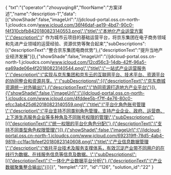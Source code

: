 {
	"txt":"{\"operator\":\"zhouyuqing8\",\"floorName\":\"方案详述\",\"name\":\"description-1\",\"data\":[{\"showShade\":false,\"imageUrl\":\"//jdcloud-portal.oss.cn-north-1.jcloudcs.com/www.jcloud.com/36f46daf-ae19-4bd7-90c0-f4f310cbfb8420180823140553.png\",\"title\":\"本地化产业运营方案\",\"description\":\" 作为城市云项目的基础运营平台，将京东集团在电子商务领域和先进产业领域的运营经验、资源优势等聚合起来\",\"subDescriptions\":[{\"descriptionText\":\"整合京东集团电商优势\"},{\"descriptionText\":\"提升当地产业经济发展\"}]},{\"showShade\":false,\"imageUrl\":\"//jdcloud-portal.oss.cn-north-1.jcloudcs.com/www.jcloud.com/12cd56c3-14db-42ff-96a5-ea69ade06e4f20180823140544.png\",\"title\":\"一站式产业运营服务\",\"description\":\"实现与京东集团和京东云的互联网平台、技术平台、资源平台的协同整合和资源共享。\",\"subDescriptions\":[{\"descriptionText\":\"京东商城资源统一对外输出\"},{\"descriptionText\":\"协同资源打造地方产业平台\"}]},{\"showShade\":false,\"imageUrl\":\"//jdcloud-portal.oss.cn-north-1.jcloudcs.com/www.jcloud.com/4fddee5b-f7ff-4e76-80c0-efcc3ab425d620180823140559.png\",\"title\":\"平台化角色账号管理\",\"description\":\"平台支持不同类别角色管理，支持产业企业、政府、运营商、上下游生态服务企业等多种角及不同账号权限的管理\",\"subDescriptions\":[{\"descriptionText\":\"统一权限的平台化角色分配\"},{\"descriptionText\":\"支持不同类型角色权限管理\"}]},{\"showShade\":false,\"imageUrl\":\"//jdcloud-portal.oss.cn-north-1.jcloudcs.com/www.jcloud.com/692319ff-78d5-4ab4-9819-cc1fac1bfeef20180823140608.png\",\"title\":\"产业信息数据管理\",\"description\":\"依托平台技术及服务支撑体系，有效沉淀产业带不同用户的在线行为数据、在线服务信息等信息及数据。\",\"subDescriptions\":[{\"descriptionText\":\"一体化产业数据平台分析\"},{\"descriptionText\":\"产业数据聚集整合输出\"}]}]}",
	"templet":"21",
	"id":"126",
	"solution_id":"22"
}